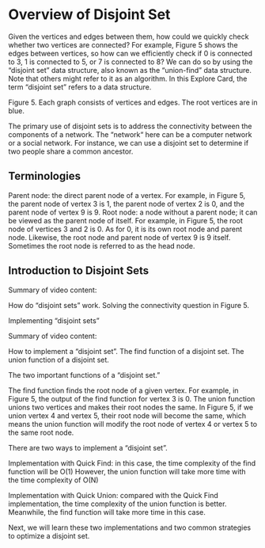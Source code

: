 # Overview of Disjoint Set

Given the vertices and edges between them, how could we quickly check whether two vertices are connected? For example, Figure 5 shows the edges between vertices, so how can we efficiently check if 0 is connected to 3, 1 is connected to 5, or 7 is connected to 8? We can do so by using the “disjoint set” data structure, also known as the “union-find” data structure. Note that others might refer to it as an algorithm. In this Explore Card, the term “disjoint set” refers to a data structure.


Figure 5. Each graph consists of vertices and edges. The root vertices are in blue.

The primary use of disjoint sets is to address the connectivity between the components of a network. The “network“ here can be a computer network or a social network. For instance, we can use a disjoint set to determine if two people share a common ancestor.



## Terminologies

Parent node: the direct parent node of a vertex. For example, in Figure 5, the parent node of vertex 3 is 1, the parent node of vertex 2 is 0, and the parent node of vertex 9 is 9.
Root node: a node without a parent node; it can be viewed as the parent node of itself. For example, in Figure 5, the root node of vertices 3 and 2 is 0. As for 0, it is its own root node and parent node. Likewise, the root node and parent node of vertex 9 is 9 itself. Sometimes the root node is referred to as the head node.


## Introduction to Disjoint Sets

Summary of video content:

How do “disjoint sets” work.
Solving the connectivity question in Figure 5.

Implementing “disjoint sets”

Summary of video content:

How to implement a “disjoint set”.
The find function of a disjoint set.
The union function of a disjoint set.

The two important functions of a “disjoint set.”


The find function finds the root node of a given vertex. For example, in Figure 5, the output of the find function for vertex 3 is 0.
The union function unions two vertices and makes their root nodes the same. In Figure 5, if we union vertex 4 and vertex 5, their root node will become the same, which means the union function will modify the root node of vertex 4 or vertex 5 to the same root node.


There are two ways to implement a “disjoint set”.

Implementation with Quick Find: in this case, the time complexity of the find function will be O(1)
However, the union function will take more time with the time complexity of O(N)

Implementation with Quick Union: compared with the Quick Find implementation, the time complexity of the union function is better. Meanwhile, the find function will take more time in this case.


Next, we will learn these two implementations and two common strategies to optimize a disjoint set.